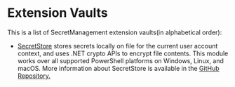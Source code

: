 # Extension Vaults

This is a list of SecretManagement extension vaults(in alphabetical order):

* [SecretStore](https://www.powershellgallery.com/packages/Microsoft.PowerShell.SecretStore/1.0.0) stores secrets locally on file for the current user account context, 
  and uses .NET crypto APIs to encrypt file contents.
  This module works over all supported PowerShell platforms on Windows, Linux, and macOS. 
  More information about SecretStore is available in the [GitHub Repository.](https://github.com/PowerShell/SecretStore)
